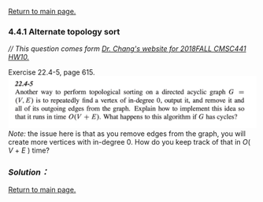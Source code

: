 <a href="../README.md#4.4.1">Return to main page.</a>

### 4.4.1 Alternate topology sort

<i>// This question comes form <a href="https://www.csee.umbc.edu/~chang/cs441/hw/hw10.shtml">Dr. Chang's website for 2018FALL CMSC441 HW10. </a> </i>

Exercise 22.4-5, page 615.
<BR>
<img src="22.4-5.png">
<i>Note:</i> the issue here is that as you remove edges from the graph,
you will create more vertices with in-degree 0. How do you keep track of
that in <i>O</i>( <i>V</i> &plus; <i>E</i> ) time?

### ***Solution：***


<a href="../README.md#4.4.1">Return to main page.</a>